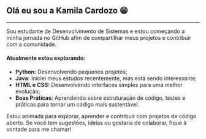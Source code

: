 ## Olá eu sou a Kamila Cardozo 😁
***
Sou estudante de Desenvolvimento de Sistemas e estou começando a minha jornada no GitHub afim de compartilhar meus projetos e contribuir com a comunidade.

#### Atualmente estou explorando:
- __Python:__ Desenvolvendo pequenos projetos;
- __Java:__ Iniciei meus estudos recentemente, mas está sendo interessante;
- __HTML e CSS:__ Desenvolvendo interfaces simples para uma melhor evolução;
- __Boas Práticas:__ Aprendendo sobre estruturação de código, testes e práticas para tornar um código mais sustentável.

Estou animada para explorar, aprender e contribuir com projetos de código aberto. Se você tem sugestões, ideias ou gostaria de colaborar, fique à vontade para me chamar! 
